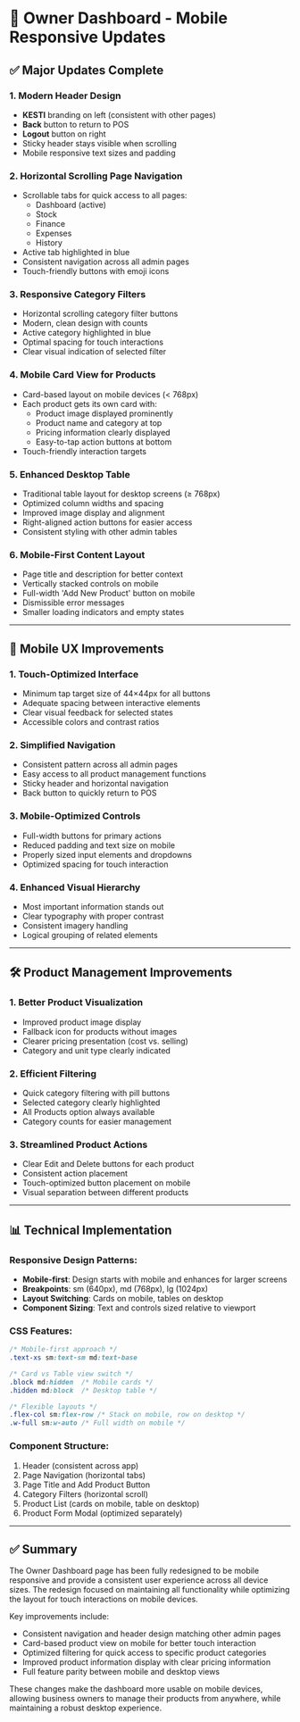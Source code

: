 # 📱 Owner Dashboard - Mobile Responsive Updates

## ✅ Major Updates Complete

### 1. **Modern Header Design**
- **KESTI** branding on left (consistent with other pages)
- **Back** button to return to POS
- **Logout** button on right
- Sticky header stays visible when scrolling
- Mobile responsive text sizes and padding

### 2. **Horizontal Scrolling Page Navigation**
- Scrollable tabs for quick access to all pages:
  - Dashboard (active)
  - Stock
  - Finance
  - Expenses
  - History
- Active tab highlighted in blue
- Consistent navigation across all admin pages
- Touch-friendly buttons with emoji icons

### 3. **Responsive Category Filters**
- Horizontal scrolling category filter buttons
- Modern, clean design with counts
- Active category highlighted in blue
- Optimal spacing for touch interactions
- Clear visual indication of selected filter

### 4. **Mobile Card View for Products**
- Card-based layout on mobile devices (< 768px)
- Each product gets its own card with:
  - Product image displayed prominently
  - Product name and category at top
  - Pricing information clearly displayed
  - Easy-to-tap action buttons at bottom
- Touch-friendly interaction targets

### 5. **Enhanced Desktop Table**
- Traditional table layout for desktop screens (≥ 768px)
- Optimized column widths and spacing
- Improved image display and alignment
- Right-aligned action buttons for easier access
- Consistent styling with other admin tables

### 6. **Mobile-First Content Layout**
- Page title and description for better context
- Vertically stacked controls on mobile
- Full-width 'Add New Product' button on mobile
- Dismissible error messages
- Smaller loading indicators and empty states

---

## 📱 Mobile UX Improvements

### 1. **Touch-Optimized Interface**
- Minimum tap target size of 44×44px for all buttons
- Adequate spacing between interactive elements
- Clear visual feedback for selected states
- Accessible colors and contrast ratios

### 2. **Simplified Navigation**
- Consistent pattern across all admin pages
- Easy access to all product management functions
- Sticky header and horizontal navigation
- Back button to quickly return to POS

### 3. **Mobile-Optimized Controls**
- Full-width buttons for primary actions
- Reduced padding and text size on mobile
- Properly sized input elements and dropdowns
- Optimized spacing for touch interaction

### 4. **Enhanced Visual Hierarchy**
- Most important information stands out
- Clear typography with proper contrast
- Consistent imagery handling
- Logical grouping of related elements

---

## 🛠️ Product Management Improvements

### 1. **Better Product Visualization**
- Improved product image display
- Fallback icon for products without images
- Clearer pricing presentation (cost vs. selling)
- Category and unit type clearly indicated

### 2. **Efficient Filtering**
- Quick category filtering with pill buttons
- Selected category clearly highlighted
- All Products option always available
- Category counts for easier management

### 3. **Streamlined Product Actions**
- Clear Edit and Delete buttons for each product
- Consistent action placement
- Touch-optimized button placement on mobile
- Visual separation between different products

---

## 📊 Technical Implementation

### Responsive Design Patterns:
- **Mobile-first**: Design starts with mobile and enhances for larger screens
- **Breakpoints**: sm (640px), md (768px), lg (1024px)
- **Layout Switching**: Cards on mobile, tables on desktop
- **Component Sizing**: Text and controls sized relative to viewport

### CSS Features:
```css
/* Mobile-first approach */
.text-xs sm:text-sm md:text-base

/* Card vs Table view switch */
.block md:hidden  /* Mobile cards */
.hidden md:block  /* Desktop table */

/* Flexible layouts */
.flex-col sm:flex-row /* Stack on mobile, row on desktop */
.w-full sm:w-auto /* Full width on mobile */
```

### Component Structure:
1. Header (consistent across app)
2. Page Navigation (horizontal tabs)
3. Page Title and Add Product Button
4. Category Filters (horizontal scroll)
5. Product List (cards on mobile, table on desktop)
6. Product Form Modal (optimized separately)

---

## ✅ Summary

The Owner Dashboard page has been fully redesigned to be mobile responsive and provide a consistent user experience across all device sizes. The redesign focused on maintaining all functionality while optimizing the layout for touch interactions on mobile devices.

Key improvements include:
- Consistent navigation and header design matching other admin pages
- Card-based product view on mobile for better touch interaction
- Optimized filtering for quick access to specific product categories
- Improved product information display with clear pricing information
- Full feature parity between mobile and desktop views

These changes make the dashboard more usable on mobile devices, allowing business owners to manage their products from anywhere, while maintaining a robust desktop experience.
